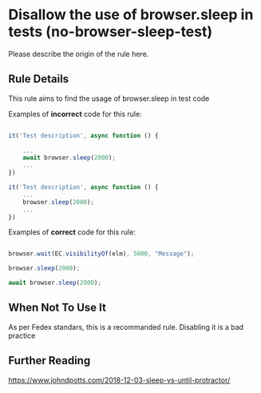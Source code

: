 # Disallow the use of browser.sleep in tests (no-browser-sleep-test)

Please describe the origin of the rule here.


## Rule Details

This rule aims to find the usage of browser.sleep in test code

Examples of **incorrect** code for this rule:

```js

it('Test description', async function () { 
    
    ...
    await browser.sleep(2000); 
    ...
})

it('Test description', async function () { 
    ...
    browser.sleep(2000); 
    ...
})

```

Examples of **correct** code for this rule:

```js

browser.wait(EC.visibilityOf(elm), 5000, "Message");

browser.sleep(2000);

await browser.sleep(2000);

```

## When Not To Use It

As per Fedex standars, this is a recommanded rule. Disabling it is a bad practice

## Further Reading

https://www.johndpotts.com/2018-12-03-sleep-vs-until-protractor/
